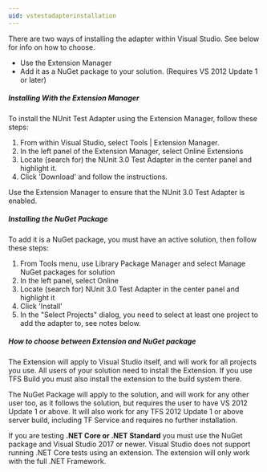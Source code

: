 ```yaml
---
uid: vstestadapterinstallation
---
```


There are two ways of installing the adapter within Visual Studio. See below for info on how to choose.

 * Use the Extension Manager
 * Add it as a NuGet package to your solution. (Requires VS 2012 Update 1 or later)

##### Installing With the Extension Manager

To install the NUnit Test Adapter using the Extension Manager, follow these steps:

1. From within Visual Studio, select Tools | Extension Manager.
2. In the left panel of the Extension Manager, select Online Extensions
3. Locate (search for) the NUnit 3.0 Test Adapter in the center panel and highlight it.
4. Click 'Download' and follow the instructions.

Use the Extension Manager to ensure that the NUnit 3.0 Test Adapter is enabled.

##### Installing the NuGet Package

To add it is a NuGet package, you must have an active solution, then follow these steps:

1. From Tools menu, use Library Package Manager and select Manage NuGet packages for solution
2. In the left panel, select Online
3. Locate (search for) NUnit 3.0 Test Adapter in the center panel and highlight it
4. Click 'Install'
5. In the "Select Projects" dialog, you need to select at least one project to add the adapter to, see notes below.

##### How to choose between Extension and NuGet package

The Extension will apply to Visual Studio itself, and will work for all projects you use. All users of your solution need to install the Extension. If you use TFS Build you must also install the extension to the build system there.

The NuGet Package will apply to the solution, and will work for any other user too, as it follows the solution, but requires the user to have VS 2012 Update 1 or above. It will also work for any TFS 2012 Update 1 or above server build, including TF Service and requires no further installation.

If you are testing **.NET Core or .NET Standard** you must use the NuGet package and Visual Studio 2017 or newer. Visual Studio does not support running .NET Core tests using an extension. The extension will only work with the full .NET Framework.
